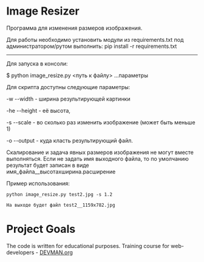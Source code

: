 # Image Resizer

Программа для изменения размеров изображения.

Для работы необходимо установить модули из requirements.txt
под администратором/рутом выполнить: pip install -r requirements.txt 
***

Для запуска в консоли:

$ python image_resize.py <путь к файлу> ...параметры
 
 Для скрипта доступны следующие параметры:
 
-w --width - ширина результирующей картинки

-he --height - её высота, 

-s --scale - во сколько раз изменить изображение (может быть меньше 1)

-o --output - куда класть результирующий файл.

Скалирование и задача явных размеров изображения не могут вместе выполняться.
Если не задать имя выходного файла, то по умолчанию результат будет записан в виде имя_файла__высотаxширина.расширение



Пример использования:
```
python image_resize.py test2.jpg -s 1.2

На выходе будет файл test2__1159x782.jpg

```

# Project Goals

The code is written for educational purposes. Training course for web-developers - [DEVMAN.org](https://devman.org)
